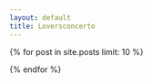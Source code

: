 ```yaml
---
layout: default
title: Loversconcerto
---
```


{% for post in site.posts limit: 10 %}

{% endfor %}
